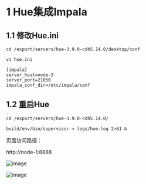 # 1 Hue集成Impala

## 1.1 修改Hue.ini
```
cd /export/servers/hue-3.9.0-cdh5.14.0/desktop/conf

vi hue.ini

[impala]
server_host=node-3
server_port=21050
impala_conf_dir=/etc/impala/conf
```

## 1.2 重启Hue
```
cd /export/servers/hue-3.9.0-cdh5.14.0/

build/env/bin/supervisor > logs/hue.log 2>&1 &
```
页面访问路径：

http://node-1:8888

![image](https://user-images.githubusercontent.com/75486726/177353431-1e0bf420-0b4c-425f-a584-17a76bf42261.png)

![image](https://user-images.githubusercontent.com/75486726/177353488-47935115-462b-4540-b695-5e431adcdea6.png)

